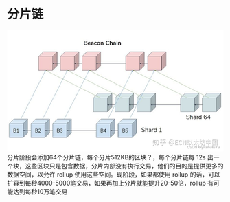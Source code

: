 # 分片链

![beacon chain](../../images/beacon.png)
分片阶段会添加64个分片链，每个分片512KB的区块？，每个分片链每 12s 出一个块，这些区块只是包含数据，分片内部没有执行交易，他们的目的是提供更多的数据空间，以允许 rollup 使用这些空间。现阶段，如果都使用 rollup 的话，可以扩容到每秒4000-5000笔交易，如果再加上分片就能提升20-50倍，rollup 有可能达到每秒10万笔交易
